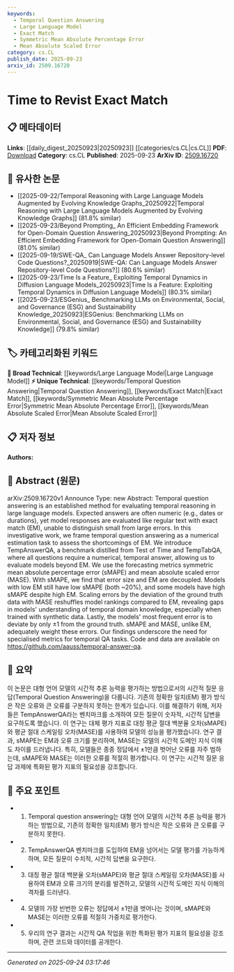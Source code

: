 ```yaml
---
keywords:
  - Temporal Question Answering
  - Large Language Model
  - Exact Match
  - Symmetric Mean Absolute Percentage Error
  - Mean Absolute Scaled Error
category: cs.CL
publish_date: 2025-09-23
arxiv_id: 2509.16720
---
```


<!-- KEYWORD_LINKING_METADATA:
{
  "processed_timestamp": "2025-09-24T03:17:46.102405",
  "vocabulary_version": "1.0",
  "selected_keywords": [
    "Temporal Question Answering",
    "Large Language Model",
    "Exact Match",
    "Symmetric Mean Absolute Percentage Error",
    "Mean Absolute Scaled Error"
  ],
  "rejected_keywords": [],
  "similarity_scores": {
    "Temporal Question Answering": 0.78,
    "Large Language Model": 0.82,
    "Exact Match": 0.75,
    "Symmetric Mean Absolute Percentage Error": 0.72,
    "Mean Absolute Scaled Error": 0.71
  },
  "extraction_method": "AI_prompt_based",
  "budget_applied": true,
  "candidates_json": {
    "candidates": [
      {
        "surface": "Temporal Question Answering",
        "canonical": "Temporal Question Answering",
        "aliases": [
          "Temporal QA"
        ],
        "category": "unique_technical",
        "rationale": "This is a specialized task that evaluates temporal reasoning in language models, which is central to the paper's focus.",
        "novelty_score": 0.75,
        "connectivity_score": 0.68,
        "specificity_score": 0.85,
        "link_intent_score": 0.78
      },
      {
        "surface": "Large Language Models",
        "canonical": "Large Language Model",
        "aliases": [
          "LLM"
        ],
        "category": "broad_technical",
        "rationale": "The paper evaluates temporal reasoning capabilities specifically within large language models, linking it to broader AI research.",
        "novelty_score": 0.45,
        "connectivity_score": 0.9,
        "specificity_score": 0.65,
        "link_intent_score": 0.82
      },
      {
        "surface": "Exact Match",
        "canonical": "Exact Match",
        "aliases": [
          "EM"
        ],
        "category": "unique_technical",
        "rationale": "Exact match is a critical evaluation metric discussed in the paper, highlighting its limitations in temporal QA.",
        "novelty_score": 0.7,
        "connectivity_score": 0.6,
        "specificity_score": 0.8,
        "link_intent_score": 0.75
      },
      {
        "surface": "Symmetric Mean Absolute Percentage Error",
        "canonical": "Symmetric Mean Absolute Percentage Error",
        "aliases": [
          "sMAPE"
        ],
        "category": "unique_technical",
        "rationale": "sMAPE is introduced as an alternative metric to exact match, providing a nuanced evaluation of model performance.",
        "novelty_score": 0.68,
        "connectivity_score": 0.55,
        "specificity_score": 0.78,
        "link_intent_score": 0.72
      },
      {
        "surface": "Mean Absolute Scaled Error",
        "canonical": "Mean Absolute Scaled Error",
        "aliases": [
          "MASE"
        ],
        "category": "unique_technical",
        "rationale": "MASE is another metric proposed to better assess temporal reasoning, offering insights into model ranking changes.",
        "novelty_score": 0.67,
        "connectivity_score": 0.58,
        "specificity_score": 0.77,
        "link_intent_score": 0.71
      }
    ],
    "ban_list_suggestions": [
      "method",
      "performance",
      "experiment"
    ]
  },
  "decisions": [
    {
      "candidate_surface": "Temporal Question Answering",
      "resolved_canonical": "Temporal Question Answering",
      "decision": "linked",
      "scores": {
        "novelty": 0.75,
        "connectivity": 0.68,
        "specificity": 0.85,
        "link_intent": 0.78
      }
    },
    {
      "candidate_surface": "Large Language Models",
      "resolved_canonical": "Large Language Model",
      "decision": "linked",
      "scores": {
        "novelty": 0.45,
        "connectivity": 0.9,
        "specificity": 0.65,
        "link_intent": 0.82
      }
    },
    {
      "candidate_surface": "Exact Match",
      "resolved_canonical": "Exact Match",
      "decision": "linked",
      "scores": {
        "novelty": 0.7,
        "connectivity": 0.6,
        "specificity": 0.8,
        "link_intent": 0.75
      }
    },
    {
      "candidate_surface": "Symmetric Mean Absolute Percentage Error",
      "resolved_canonical": "Symmetric Mean Absolute Percentage Error",
      "decision": "linked",
      "scores": {
        "novelty": 0.68,
        "connectivity": 0.55,
        "specificity": 0.78,
        "link_intent": 0.72
      }
    },
    {
      "candidate_surface": "Mean Absolute Scaled Error",
      "resolved_canonical": "Mean Absolute Scaled Error",
      "decision": "linked",
      "scores": {
        "novelty": 0.67,
        "connectivity": 0.58,
        "specificity": 0.77,
        "link_intent": 0.71
      }
    }
  ]
}
-->

# Time to Revist Exact Match

## 📋 메타데이터

**Links**: [[daily_digest_20250923|20250923]] [[categories/cs.CL|cs.CL]]
**PDF**: [Download](https://arxiv.org/pdf/2509.16720.pdf)
**Category**: cs.CL
**Published**: 2025-09-23
**ArXiv ID**: [2509.16720](https://arxiv.org/abs/2509.16720)

## 🔗 유사한 논문
- [[2025-09-22/Temporal Reasoning with Large Language Models Augmented by Evolving Knowledge Graphs_20250922|Temporal Reasoning with Large Language Models Augmented by Evolving Knowledge Graphs]] (81.8% similar)
- [[2025-09-23/Beyond Prompting_ An Efficient Embedding Framework for Open-Domain Question Answering_20250923|Beyond Prompting: An Efficient Embedding Framework for Open-Domain Question Answering]] (81.0% similar)
- [[2025-09-19/SWE-QA_ Can Language Models Answer Repository-level Code Questions?_20250919|SWE-QA: Can Language Models Answer Repository-level Code Questions?]] (80.6% similar)
- [[2025-09-23/Time Is a Feature_ Exploiting Temporal Dynamics in Diffusion Language Models_20250923|Time Is a Feature: Exploiting Temporal Dynamics in Diffusion Language Models]] (80.3% similar)
- [[2025-09-23/ESGenius_ Benchmarking LLMs on Environmental, Social, and Governance (ESG) and Sustainability Knowledge_20250923|ESGenius: Benchmarking LLMs on Environmental, Social, and Governance (ESG) and Sustainability Knowledge]] (79.8% similar)

## 🏷️ 카테고리화된 키워드
**🧠 Broad Technical**: [[keywords/Large Language Model|Large Language Model]]
**⚡ Unique Technical**: [[keywords/Temporal Question Answering|Temporal Question Answering]], [[keywords/Exact Match|Exact Match]], [[keywords/Symmetric Mean Absolute Percentage Error|Symmetric Mean Absolute Percentage Error]], [[keywords/Mean Absolute Scaled Error|Mean Absolute Scaled Error]]

## 📋 저자 정보

**Authors:** 

## 📄 Abstract (원문)

arXiv:2509.16720v1 Announce Type: new 
Abstract: Temporal question answering is an established method for evaluating temporal reasoning in large language models. Expected answers are often numeric (e.g., dates or durations), yet model responses are evaluated like regular text with exact match (EM), unable to distinguish small from large errors. In this investigative work, we frame temporal question answering as a numerical estimation task to assess the shortcomings of EM. We introduce TempAnswerQA, a benchmark distilled from Test of Time and TempTabQA, where all questions require a numerical, temporal answer, allowing us to evaluate models beyond EM. We use the forecasting metrics symmetric mean absolute percentage error (sMAPE) and mean absolute scaled error (MASE). With sMAPE, we find that error size and EM are decoupled. Models with low EM still have low sMAPE (both ~20%), and some models have high sMAPE despite high EM. Scaling errors by the deviation of the ground truth data with MASE reshuffles model rankings compared to EM, revealing gaps in models' understanding of temporal domain knowledge, especially when trained with synthetic data. Lastly, the models' most frequent error is to deviate by only $\pm1$ from the ground truth. sMAPE and MASE, unlike EM, adequately weight these errors. Our findings underscore the need for specialised metrics for temporal QA tasks. Code and data are available on https://github.com/aauss/temporal-answer-qa.

## 📝 요약

이 논문은 대형 언어 모델의 시간적 추론 능력을 평가하는 방법으로서의 시간적 질문 응답(Temporal Question Answering)을 다룹니다. 기존의 정확한 일치(EM) 평가 방식은 작은 오류와 큰 오류를 구분하지 못하는 한계가 있습니다. 이를 해결하기 위해, 저자들은 TempAnswerQA라는 벤치마크를 소개하여 모든 질문이 숫자적, 시간적 답변을 요구하도록 했습니다. 이 연구는 대체 평가 지표로 대칭 평균 절대 백분율 오차(sMAPE)와 평균 절대 스케일링 오차(MASE)를 사용하여 모델의 성능을 평가했습니다. 연구 결과, sMAPE는 EM과 오류 크기를 분리하며, MASE는 모델의 시간적 도메인 지식 이해도 차이를 드러냅니다. 특히, 모델들은 종종 정답에서 ±1만큼 벗어난 오류를 자주 범하는데, sMAPE와 MASE는 이러한 오류를 적절히 평가합니다. 이 연구는 시간적 질문 응답 과제에 특화된 평가 지표의 필요성을 강조합니다.

## 🎯 주요 포인트

- 1. Temporal question answering는 대형 언어 모델의 시간적 추론 능력을 평가하는 방법으로, 기존의 정확한 일치(EM) 평가 방식은 작은 오류와 큰 오류를 구분하지 못한다.
- 2. TempAnswerQA 벤치마크를 도입하여 EM을 넘어서는 모델 평가를 가능하게 하며, 모든 질문이 수치적, 시간적 답변을 요구한다.
- 3. 대칭 평균 절대 백분율 오차(sMAPE)와 평균 절대 스케일링 오차(MASE)를 사용하여 EM과 오류 크기의 분리를 발견하고, 모델의 시간적 도메인 지식 이해의 격차를 드러낸다.
- 4. 모델의 가장 빈번한 오류는 정답에서 ±1만큼 벗어나는 것이며, sMAPE와 MASE는 이러한 오류를 적절히 가중치로 평가한다.
- 5. 우리의 연구 결과는 시간적 QA 작업을 위한 특화된 평가 지표의 필요성을 강조하며, 관련 코드와 데이터를 공개한다.


---

*Generated on 2025-09-24 03:17:46*